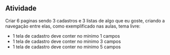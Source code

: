 ## Atividade

Criar  6 paginas sendo 3 cadastros e 3 listas de algo que eu goste, criando a navegação entre elas, como exemplificado nas aulas, tema livre:

- 1 tela de cadastro deve conter no minimo 1 campos
- 1 tela de cadastro deve conter no minimo 3 campos
- 1 tela de cadastro deve conter no minimo 5 campos